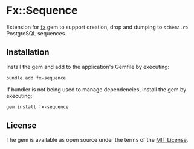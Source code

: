# Fx::Sequence

Extension for [fx](https://github.com/teoljungberg/fx) gem to support creation, drop and dumping to `schema.rb` PostgreSQL sequences.

## Installation

Install the gem and add to the application's Gemfile by executing:

```bash
bundle add fx-sequence
```

If bundler is not being used to manage dependencies, install the gem by executing:

```bash
gem install fx-sequence
```

## License

The gem is available as open source under the terms of the [MIT License](https://opensource.org/licenses/MIT).
